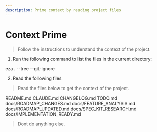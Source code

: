 ```yaml
---
description: Prime context by reading project files
---
```


# Context Prime
> Follow the instructions to understand the context of the project.

1. Run the following command to list the files in the current directory:

eza . --tree --git-ignore

2. Read the following files
> Read the files below to get the context of the project. 

README.md
CLAUDE.md
CHANGELOG.md
TODO.md
docs/ROADMAP_CHANGES.md
docs/FEATURE_ANALYSIS.md
docs/ROADMAP_UPDATED.md
docs/SPEC_KIT_RESEARCH.md
docs/IMPLEMENTATION_READY.md
> Dont do anything else.
